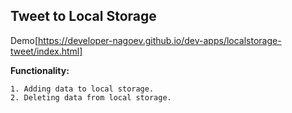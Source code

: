 ## Tweet to Local Storage
Demo[https://developer-nagoev.github.io/dev-apps/localstorage-tweet/index.html]

**Functionality:**

    1. Adding data to local storage.
    2. Deleting data from local storage.
